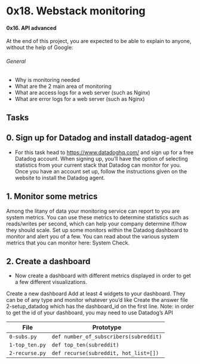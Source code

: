 # 0x18. Webstack monitoring

#### 0x16. API advanced

At the end of this project, you are expected to be able to explain to anyone, without the help of Google:

###### General

* Why is monitoring needed
* What are the 2 main area of monitoring
* What are access logs for a web server (such as Nginx)
* What are error logs for a web server (such as Nginx)
 
##  Tasks
## 0. Sign up for Datadog and install datadog-agent
* For this task head to https://www.datadoghq.com/ and sign up for a free Datadog account. When signing up, you’ll have the option of selecting statistics from your current stack that Datadog can monitor for you. Once you have an account set up, follow the instructions given on the website to install the Datadog agent.
 

## 1. Monitor some metrics
Among the litany of data your monitoring service can report to you are system metrics. You can use these metrics to determine statistics such as reads/writes per second, which can help your company determine if/how they should scale. Set up some monitors within the Datadog dashboard to monitor and alert you of a few. You can read about the various system metrics that you can monitor here: System Check.


## 2. Create a dashboard
* Now create a dashboard with different metrics displayed in order to get a few different visualizations.

Create a new dashboard
Add at least 4 widgets to your dashboard. They can be of any type and monitor whatever you’d like
Create the answer file 2-setup_datadog which has the dashboard_id on the first line. Note: in order to get the id of your dashboard, you may need to use Datadog’s API


| File                    | Prototype                             |
| ----------------------- | ------------------------------------- |
| `0-subs.py`             | `def number_of_subscribers(subreddit)`|
| `1-top_ten.py`          | `def top_ten(subreddit)`              |
| `2-recurse.py`          | `def recurse(subreddit, hot_list=[])` |

